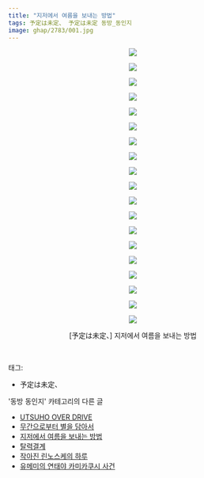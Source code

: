 ```yaml
---
title: "지저에서 여름을 보내는 방법"
tags: 予定は未定、 予定は未定 동방_동인지
image: ghap/2783/001.jpg
---
```

<div class="article">
<p style="text-align: center; clear: none; float: none;"><img src="{{ site.nasurl }}/ghap/2783/001.jpg"/></p>
<p style="text-align: center; clear: none; float: none;"><img src="{{ site.nasurl }}/ghap/2783/002.jpg"/></p>
<p style="text-align: center; clear: none; float: none;"><img src="{{ site.nasurl }}/ghap/2783/003.jpg"/></p>
<p style="text-align: center; clear: none; float: none;"><img src="{{ site.nasurl }}/ghap/2783/004.jpg"/></p>
<p style="text-align: center; clear: none; float: none;"><img src="{{ site.nasurl }}/ghap/2783/005.jpg"/></p>
<p style="text-align: center; clear: none; float: none;"><img src="{{ site.nasurl }}/ghap/2783/006.jpg"/></p>
<p style="text-align: center; clear: none; float: none;"><img src="{{ site.nasurl }}/ghap/2783/007.jpg"/></p>
<p style="text-align: center; clear: none; float: none;"><img src="{{ site.nasurl }}/ghap/2783/008.jpg"/></p>
<p style="text-align: center; clear: none; float: none;"><img src="{{ site.nasurl }}/ghap/2783/009.jpg"/></p>
<p style="text-align: center; clear: none; float: none;"><img src="{{ site.nasurl }}/ghap/2783/010.jpg"/></p>
<p style="text-align: center; clear: none; float: none;"><img src="{{ site.nasurl }}/ghap/2783/011.jpg"/></p>
<p style="text-align: center; clear: none; float: none;"><img src="{{ site.nasurl }}/ghap/2783/012.jpg"/></p>
<p style="text-align: center; clear: none; float: none;"><img src="{{ site.nasurl }}/ghap/2783/013.jpg"/></p>
<p style="text-align: center; clear: none; float: none;"><img src="{{ site.nasurl }}/ghap/2783/014.jpg"/></p>
<p style="text-align: center; clear: none; float: none;"><img src="{{ site.nasurl }}/ghap/2783/015.jpg"/></p>
<p style="text-align: center; clear: none; float: none;"><img src="{{ site.nasurl }}/ghap/2783/016.jpg"/></p>
<p style="text-align: center; clear: none; float: none;"><img src="{{ site.nasurl }}/ghap/2783/017.jpg"/></p>
<p style="text-align: center; clear: none; float: none;"><img src="{{ site.nasurl }}/ghap/2783/018.jpg"/></p>
<p style="text-align: center; clear: none; float: none;"><img src="{{ site.nasurl }}/ghap/2783/019.jpg"/></p>
<p style="text-align: center; clear: none; float: none;">[予定は未定、] 지저에서 여름을 보내는 방법</p>
<p><br/></p>
</div><div class="tagTrail">
<p>태그: </p>
<ul>
<li>予定は未定、</li>
</ul>
</div><div class="another">
<p>'동방 동인지' 카테고리의 다른 글</p>
<ul>
<li><a href="/2016-11-28-ghap_2785">UTSUHO OVER DRIVE</a></li>
<li><a href="/2016-11-28-ghap_2784">무간으로부터 별을 담아서</a></li>
<li><a href="/2016-11-28-ghap_2783">지저에서 여름을 보내는 방법</a></li>
<li><a href="/2016-11-28-ghap_2782">탈력결계</a></li>
<li><a href="/2016-11-28-ghap_2781">작아진 린노스케의 하루</a></li>
<li><a href="/2016-11-28-ghap_2778">유메미의 연태야 카미카쿠시 사건</a></li>
</ul>
</div><div class="cb_module cb_fluid">
<div class="cb_wrt cb_profile">
</div><!-- commentList close -->
</div>
